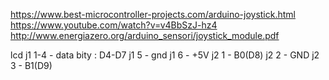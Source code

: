 https://www.best-microcontroller-projects.com/arduino-joystick.html
https://www.youtube.com/watch?v=v4BbSzJ-hz4
http://www.energiazero.org/arduino_sensori/joystick_module.pdf





lcd
j1 1-4  -   data bity : D4-D7
j1 5    -   gnd
j1 6    -   +5V
j2 1    -   B0(D8)
j2 2    -   GND
j2 3    -   B1(D9)
